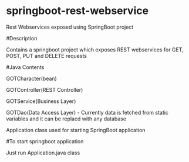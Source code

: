 # springboot-rest-webservice
Rest Webservices exposed using SpringBoot project



#Description

Contains a springboot project which exposes REST webservices for GET, POST, PUT and DELETE requests



#Java Contents

GOTCharacter(bean)

GOTController(REST Controller)

GOTService(Business Layer)

GOTDao(Data Access Layer) - Currently data is fetched from static variables and it can be replacd with any database

Application class used for starting SpringBoot application




#To start springboot application

Just run Application.java class


